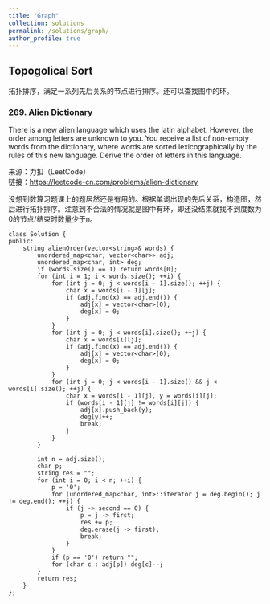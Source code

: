 ```yaml
---
title: "Graph"
collection: solutions
permalink: /solutions/graph/
author_profile: true
---
```


## Topogolical Sort

拓扑排序，满足一系列先后关系的节点进行排序。还可以查找图中的环。

### 269. Alien Dictionary

There is a new alien language which uses the latin alphabet. However, the order among letters are unknown to you. You receive a list of non-empty words from the dictionary, where words are sorted lexicographically by the rules of this new language. Derive the order of letters in this language.

来源：力扣（LeetCode）  
链接：https://leetcode-cn.com/problems/alien-dictionary

没想到数算习题课上的题居然还是有用的。根据单词出现的先后关系，构造图，然后进行拓扑排序。注意到不合法的情况就是图中有环，即还没结束就找不到度数为0的节点/结束时数量少于n。

```
class Solution {
public:
    string alienOrder(vector<string>& words) {
        unordered_map<char, vector<char>> adj;
        unordered_map<char, int> deg;
        if (words.size() == 1) return words[0]; 
        for (int i = 1; i < words.size(); ++i) {
            for (int j = 0; j < words[i - 1].size(); ++j) {
                char x = words[i - 1][j];
                if (adj.find(x) == adj.end()) {
                    adj[x] = vector<char>(0);
                    deg[x] = 0;
                }
            }
            for (int j = 0; j < words[i].size(); ++j) {
                char x = words[i][j];
                if (adj.find(x) == adj.end()) {
                    adj[x] = vector<char>(0);
                    deg[x] = 0;
                }
            }
            for (int j = 0; j < words[i - 1].size() && j < words[i].size(); ++j) {
                char x = words[i - 1][j], y = words[i][j];
                if (words[i - 1][j] != words[i][j]) {
                    adj[x].push_back(y);
                    deg[y]++;
                    break;
                }
            }
        }

        int n = adj.size();
        char p;
        string res = "";
        for (int i = 0; i < n; ++i) {
            p = '0';
            for (unordered_map<char, int>::iterator j = deg.begin(); j != deg.end(); ++j) {
                if (j -> second == 0) {
                    p = j -> first;
                    res += p;
                    deg.erase(j -> first);
                    break;
                }
            }
            if (p == '0') return "";
            for (char c : adj[p]) deg[c]--;
        }
        return res;
    }
};
```